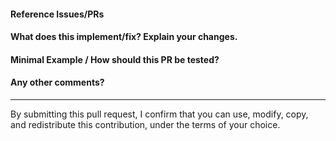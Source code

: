 <!--
Thanks for contributing a pull request to AMLTK! Please ensure you have taken a look at
the contribution guidelines: https://github.com/automl/AMLTK/blob/main/CONTRIBUTING.md

Please make sure that:

* you updated all docs, this includes the changelog (CHANGELOG.md)
* for any new functionality, consider adding a relevant example
* add unit tests for new functionalities
-->

#### Reference Issues/PRs
<!--
Example: Fixes #1234. See also #3456.
Please use keywords (e.g., Fixes) to create link to the issues or pull requests
you resolved, so that they will automatically be closed when your pull request
is merged. See https://github.com/blog/1506-closing-issues-via-pull-requests
-->


#### What does this implement/fix? Explain your changes.

#### Minimal Example / How should this PR be tested?

<!--
This only needs to be filled if there is anything to test.
In case of a new feature, please add a minimal example of how to use it.
-->

#### Any other comments?


<!--
Please be aware that we are a loose team of volunteers so patience is
necessary; assistance handling other issues is very welcome. We value
all user contributions, no matter how minor they are. If we are slow to
review, either the pull request needs some benchmarking, tinkering,
convincing, etc. or more likely the reviewers are simply busy. In either
case, we ask for your understanding during the review process.

Thanks for contributing!
-->

---
By submitting this pull request, I confirm that you can use, modify, copy, and redistribute this contribution, under the terms of your choice.